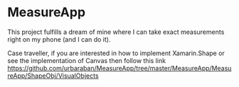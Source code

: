 # MeasureApp
This project fulfills a dream of mine where I can take exact measurements right on my phone (and I can do it).

Case traveller, if you are interested in how to implement Xamarin.Shape or see the implementation of Canvas then follow this link https://github.com/urbaraban/MeasureApp/tree/master/MeasureApp/MeasureApp/ShapeObj/VisualObjects
